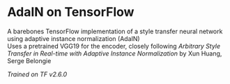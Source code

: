 # AdaIN on TensorFlow

A barebones TensorFlow implementation of a style transfer neural network using adaptive instance normalization (AdaIN)  
Uses a pretrained VGG19 for the encoder, closely following _Arbitrary Style Transfer in Real-time with Adaptive Instance Normalization_ by Xun Huang, Serge Belongie

_Trained on TF v2.6.0_
